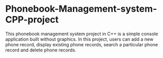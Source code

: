 # Phonebook-Management-system-CPP-project
This phonebook management system project in C++ is a simple console application built without graphics. In this project, users can add a new phone record, display existing phone records, search a particular phone record and delete phone records.
